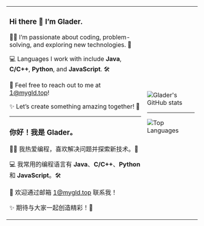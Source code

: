 <table>
  <tr>
    <td>
      <h3>Hi there 👋 I’m <strong>Glader</strong>.</h3>
      <p>👨‍💻 I’m passionate about coding, problem-solving, and exploring new technologies. 🚀</p>
      <p>💻 Languages I work with include <strong>Java</strong>, <strong>C/C++</strong>, <strong>Python</strong>, and <strong>JavaScript</strong>. 🛠️</p>
      <p>📧 Feel free to reach out to me at <a href="mailto:1@mygld.top">1@mygld.top</a>!</p>
      <p>✨ Let’s create something amazing together! 🌟</p>
      <hr>
      <h3>你好！我是 <strong>Glader</strong>。</h3>
      <p>👨‍💻 我热爱编程，喜欢解决问题并探索新技术。🚀</p>
      <p>💻 我常用的编程语言有 <strong>Java</strong>、<strong>C/C++</strong>、<strong>Python</strong> 和 <strong>JavaScript</strong>。🛠️</p>
      <p>📧 欢迎通过邮箱 <a href="mailto:1@mygld.top">1@mygld.top</a> 联系我！</p>
      <p>✨ 期待与大家一起创造精彩！🌟</p>
    </td>
    <td>
      <img src="https://github-readme-stats.vercel.app/api?username=GladerJ" alt="Glader's GitHub stats" />
      <hr>
      <img src="https://github-readme-stats.vercel.app/api/top-langs/?username=GladerJ" alt="Top Languages" />
    </td>
  </tr>
</table>

